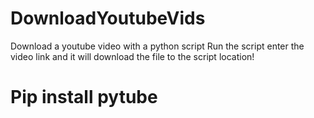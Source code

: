 # DownloadYoutubeVids
Download a youtube video with a python script
Run the script enter the video link and it will download the file to the script location!

# Pip install pytube
